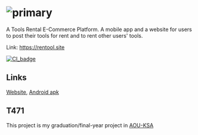 # ![primary](https://user-images.githubusercontent.com/57017872/143594982-5e5fe556-9c55-4022-9eb9-b887f0384b94.png)

A Tools Rental E-Commerce Platform. A mobile app and a website for users to post their tools for rent and to rent other users' tools.

Link: https://rentool.site

[![CI_badge](https://github.com/ElforL/rentool/actions/workflows/ci.yml/badge.svg)](https://github.com/ElforL/rentool/actions/workflows/ci.yml)
## Links
[Website](https://rentool.site),
[Android apk](https://github.com/ElforL/rentool/releases)

## T471
This project is my graduation/final-year project in [AOU-KSA](https://www.arabou.edu.sa)
